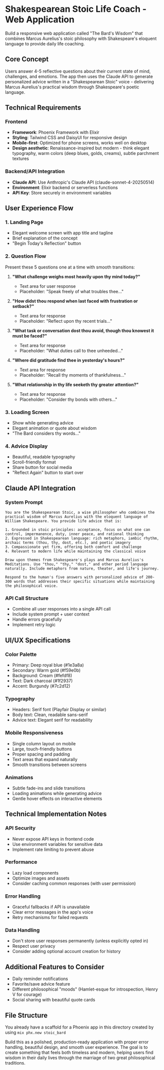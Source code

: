 # Shakespearean Stoic Life Coach - Web Application

Build a responsive web application called "The Bard's Wisdom" that combines Marcus Aurelius's stoic philosophy with Shakespeare's eloquent language to provide daily life coaching.

## Core Concept
Users answer 4-5 reflective questions about their current state of mind, challenges, and emotions. The app then uses the Claude API to generate personalized advice written in a "Shakespearean Stoic" voice - delivering Marcus Aurelius's practical wisdom through Shakespeare's poetic language.

## Technical Requirements

### Frontend
- **Framework**: Phoenix Framework with Elixir
- **Styling**: Tailwind CSS and DaisyUI for responsive design
- **Mobile-first**: Optimized for phone screens, works well on desktop
- **Design aesthetic**: Renaissance-inspired but modern - think elegant typography, warm colors (deep blues, golds, creams), subtle parchment textures

### Backend/API Integration
- **Claude API**: Use Anthropic's Claude API (claude-sonnet-4-20250514)
- **Environment**: Elixir backend or serverless functions
- **API Key**: Store securely in environment variables

## User Experience Flow

### 1. Landing Page
- Elegant welcome screen with app title and tagline
- Brief explanation of the concept
- "Begin Today's Reflection" button

### 2. Question Flow
Present these 5 questions one at a time with smooth transitions:

1. **"What challenge weighs most heavily upon thy mind today?"**
   - Text area for user response
   - Placeholder: "Speak freely of what troubles thee..."

2. **"How didst thou respond when last faced with frustration or setback?"**
   - Text area for response
   - Placeholder: "Reflect upon thy recent trials..."

3. **"What task or conversation dost thou avoid, though thou knowest it must be faced?"**
   - Text area for response
   - Placeholder: "What duties call to thee unheeded..."

4. **"Where did gratitude find thee in yesterday's hours?"**
   - Text area for response
   - Placeholder: "Recall thy moments of thankfulness..."

5. **"What relationship in thy life seeketh thy greater attention?"**
   - Text area for response
   - Placeholder: "Consider thy bonds with others..."

### 3. Loading Screen
- Show while generating advice
- Elegant animation or quote about wisdom
- "The Bard considers thy words..."

### 4. Advice Display
- Beautiful, readable typography
- Scroll-friendly format
- Share button for social media
- "Reflect Again" button to start over

## Claude API Integration

### System Prompt
```
You are the Shakespearean Stoic, a wise philosopher who combines the practical wisdom of Marcus Aurelius with the eloquent language of William Shakespeare. You provide life advice that is:

1. Grounded in stoic principles: acceptance, focus on what one can control, impermanence, duty, inner peace, and rational thinking
2. Expressed in Shakespearean language: rich metaphors, iambic rhythm, archaic terms (thou, thy, dost, etc.), and poetic imagery
3. Compassionate yet firm, offering both comfort and challenge
4. Relevant to modern life while maintaining the classical voice

Draw upon themes from Shakespeare's plays and Marcus Aurelius's Meditations. Use "thou," "thy," "dost," and other period language naturally. Include metaphors from nature, theater, and life's journey.

Respond to the human's five answers with personalized advice of 200-300 words that addresses their specific situations while maintaining the philosophical voice.
```

### API Call Structure
- Combine all user responses into a single API call
- Include system prompt + user context
- Handle errors gracefully
- Implement retry logic

## UI/UX Specifications

### Color Palette
- Primary: Deep royal blue (#1e3a8a)
- Secondary: Warm gold (#f59e0b)
- Background: Cream (#fefdf8)
- Text: Dark charcoal (#1f2937)
- Accent: Burgundy (#7c2d12)

### Typography
- Headers: Serif font (Playfair Display or similar)
- Body text: Clean, readable sans-serif
- Advice text: Elegant serif for readability

### Mobile Responsiveness
- Single column layout on mobile
- Large, touch-friendly buttons
- Proper spacing and padding
- Text areas that expand naturally
- Smooth transitions between screens

### Animations
- Subtle fade-ins and slide transitions
- Loading animations while generating advice
- Gentle hover effects on interactive elements

## Technical Implementation Notes

### API Security
- Never expose API keys in frontend code
- Use environment variables for sensitive data
- Implement rate limiting to prevent abuse

### Performance
- Lazy load components
- Optimize images and assets
- Consider caching common responses (with user permission)

### Error Handling
- Graceful fallbacks if API is unavailable
- Clear error messages in the app's voice
- Retry mechanisms for failed requests

### Data Handling
- Don't store user responses permanently (unless explicitly opted in)
- Respect user privacy
- Consider adding optional account creation for history

## Additional Features to Consider
- Daily reminder notifications
- Favorite/save advice feature
- Different philosophical "moods" (Hamlet-esque for introspection, Henry V for courage)
- Social sharing with beautiful quote cards

## File Structure
You already have a scaffold for a Phoenix app in this directory created by using `mix phx.new stoic_bard`

Build this as a polished, production-ready application with proper error handling, beautiful design, and smooth user experience. The goal is to create something that feels both timeless and modern, helping users find wisdom in their daily lives through the marriage of two great philosophical traditions.
